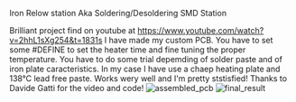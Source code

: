 Iron Relow station Aka Soldering/Desoldering SMD Station

Brilliant project find on youtube at https://www.youtube.com/watch?v=2hhL1sXg254&t=1831s
I have made my custom PCB. 
You have to set some #DEFINE to set the heater time and fine tuning the proper temperature. You have to do some trial depemding of solder paste and of iron plate caracteristics.
In my case I have use a chaep heating plate and 138°C lead free paste.
Works wery well and I'm pretty ststisfied!
Thanks to Davide Gatti for the video and code!
![assembled_pcb](https://github.com/matt199394/IronReflow-Controller/assets/65487240/3f8fa3eb-ccee-4f23-a67b-72a90b637685)
![final_result](https://github.com/matt199394/IronReflow-Controller/assets/65487240/e726fc70-bc8a-460b-85ce-dd2e91a9f436)
